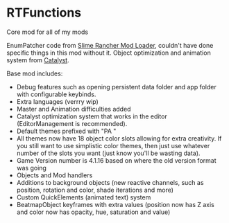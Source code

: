 # RTFunctions
Core mod for all of my mods

EnumPatcher code from [Slime Rancher Mod Loader](https://github.com/SlimeRancherModding/SRML), couldn't have done specific things in this mod without it.
Object optimization and animation system from [Catalyst](https://github.com/Reimnop/Catalyst).

Base mod includes:
- Debug features such as opening persistent data folder and app folder with configurable keybinds.
- Extra languages (verrry wip)
- Master and Animation difficulties added
- Catalyst optimization system that works in the editor (EditorManagement is recommended).
- Default themes prefixed with "PA "
- All themes now have 18 object color slots allowing for extra creativity. If you still want to use simplistic color themes, then just use whatever number of the slots you want (just know you'll be wasting data).
- Game Version number is 4.1.16 based on where the old version format was going
- Objects and Mod handlers
- Additions to background objects (new reactive channels, such as position, rotation and color, shade iterations and more)
- Custom QuickElements (animated text) system
- BeatmapObject keyframes with extra values (position now has Z axis and color now has opacity, hue, saturation and value)
